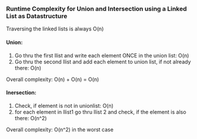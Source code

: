 ### Runtime Complexity for Union and Intersection using a Linked List as Datastructure

Traversing the linked lists is always O(n)

#### Union:
1. Go thru the first llist and write each element ONCE in the union list: O(n)
2. Go thru the second llist and add each element to union list, if not already there: O(n)

Overall complexity: O(n) + O(n) = O(n)

#### Inersection:
1. Check, if element is not in unionlist: O(n)
2. for each element in llist1 go thru llist 2 and check, if the element is also there: O(n^2)

Overall complexity: O(n^2) in the worst case